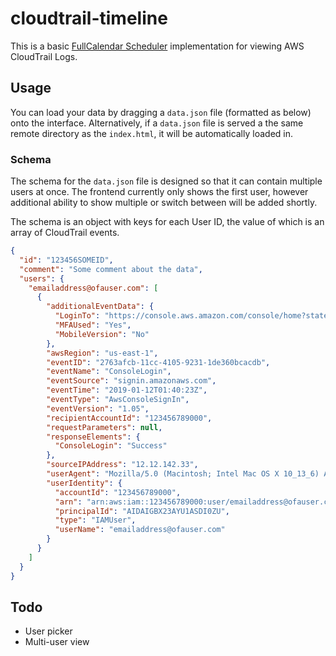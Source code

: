 # cloudtrail-timeline
This is a basic [FullCalendar Scheduler](https://fullcalendar.io/scheduler) implementation for viewing AWS CloudTrail Logs.

## Usage
You can load your data by dragging a `data.json` file (formatted as below) onto the interface. Alternatively, if a `data.json` file is served a the same remote directory as the `index.html`, it will be automatically loaded in.

### Schema
The schema for the `data.json` file is designed so that it can contain multiple users at once. The frontend currently only shows the first user, however additional ability to show multiple or switch between will be added shortly.

The schema is an object with keys for each User ID, the value of which is an array of CloudTrail events.
```json
{
  "id": "123456SOMEID",
  "comment": "Some comment about the data",
  "users": {
    "emailaddress@ofauser.com": [
      {
        "additionalEventData": {
          "LoginTo": "https://console.aws.amazon.com/console/home?state=hashArgs%23&isauthcode=true",
          "MFAUsed": "Yes",
          "MobileVersion": "No"
        },
        "awsRegion": "us-east-1",
        "eventID": "2763afcb-11cc-4105-9231-1de360bcacdb",
        "eventName": "ConsoleLogin",
        "eventSource": "signin.amazonaws.com",
        "eventTime": "2019-01-12T01:40:23Z",
        "eventType": "AwsConsoleSignIn",
        "eventVersion": "1.05",
        "recipientAccountId": "123456789000",
        "requestParameters": null,
        "responseElements": {
          "ConsoleLogin": "Success"
        },
        "sourceIPAddress": "12.12.142.33",
        "userAgent": "Mozilla/5.0 (Macintosh; Intel Mac OS X 10_13_6) AppleWebKit/537.36 (KHTML, like Gecko) Chrome/71.0.3578.98 Safari/537.36",
        "userIdentity": {
          "accountId": "123456789000",
          "arn": "arn:aws:iam::123456789000:user/emailaddress@ofauser.com",
          "principalId": "AIDAIGBX23AYU1ASDI0ZU",
          "type": "IAMUser",
          "userName": "emailaddress@ofauser.com"
        }
      }
    ]
  }
}
```

## Todo
- User picker
- Multi-user view